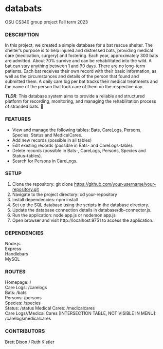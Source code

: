 # databats
OSU CS340 group project
Fall term 2023

### DESCRIPTION
In this project, we created a simple database for a bat rescue shelter. The shelter’s purpose is to help injured and distressed bats, providing medical care (medication, surgery) and fostering. Each year, approximately 300 bats are admitted. About 70% survive and can be rehabilitated into the wild. A bat can stay anything between 1 and 90 days. There are no long-term patients. Each bat receives their own record with their basic information, as well as the circumstances and details of the person that found and submitted them. A daily care log per bat tracks their medical treatments and the name of the person that took care of them on the respective day. 

***TLDR***: This database system aims to provide a reliable and structured platform for recording, monitoring, and managing the rehabilitation process of stranded bats. 🧡

### FEATURES
- View and manage the following tables: Bats, CareLogs, Persons, Species, Status and MedicalCares.
- Add new records (possible in all tables)
- Edit existing records (possible in Bats- and CareLogs-table).
- Delete records (possible in Bats-, CareLogs, Persons, Species and Status-tables).
- Search for Persons in CareLogs.

### SETUP
1. Clone the repository: git clone https://github.com/your-username/your-repository.git
2. Navigate to the project directory: cd your-repository
3. Install dependencies: npm install
4. Set up the SQL database using the scripts in the database directory.
5. Update the database connection details in database/db-connector.js.
6. Run the application: node app.js or nodemon app.js
7. Open browser and visit http://localhost:9751 to access the application.

### DEPENDENCIES
Node.js  
Express  
Handlebars  
MySQL

### ROUTES
Homepage: /  
Care Logs: /carelogs  
Bats: /bats  
Persons: /persons  
Species: /species  
Status: /status
Medical Cares: /medicalcares  
Care Logs//Medical Cares [INTERSECTION TABLE, NOT VISIBLE IN MENU]: /carelogsmedicalcares

### CONTRIBUTORS
Brett Dixon / Ruth Kistler
